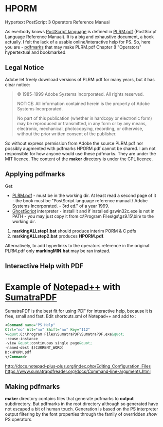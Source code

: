 # HPORM
Hypertext PostScript 3 Operators Reference Manual

As everbody knows [PostScript language](https://en.wikipedia.org/wiki/PostScript) is defined in
[PLRM.pdf](https://www.adobe.com/content/dam/acom/en/devnet/actionscript/articles/PLRM.pdf)
(PostScript Language Reference Manual). It is a big and exhaustive document, a book actually. 
I felt the lack of a usable online/interactive help for PS. So, here you are - 
[pdfmarks](https://www.adobe.com/content/dam/acom/en/devnet/acrobat/pdfs/pdfmark_reference.pdf) 
that may make PLRM.pdf Chapter 8 "Operators" hypertextual and bookmarked.

## Legal Notice
Adobe let freely download versions of PLRM.pdf for many years, but it has clear notice:
> © 1985–1999 Adobe Systems Incorporated. All rights reserved.
> 
> NOTICE: All information contained herein is the property of Adobe Systems Incorporated.
> 
> No part of this publication (whether in hardcopy or electronic form) may be reproduced
> or transmitted, in any form or by any means, electronic, mechanical, photocopying,
> recording, or otherwise, without the prior written consent of the publisher.
> 

So without express permission from Adobe the source PLRM.pdf nor possibly augmented with pdfmarks HPORM.pdf cannot be shared.
I am not responsible for how anyone would use these pdfmarks.
They are under the MIT licence. The content of the **maker** directory is under the GPL licence.

## Applying pdfmarks
Get:
* [PLRM.pdf](https://www.adobe.com/content/dam/acom/en/devnet/actionscript/articles/PLRM.pdf) -
  must be in the working dir. At least read a second page of it - the book must be 
  "PostScript language reference manual / Adobe Systems Incorporated. - 3rd ed." of a year 1999.
* [GhostScript](https://www.ghostscript.com/) interpreter -
  install it and if installed gswin32c.exe is not in PATH - 
  you may just copy it from c:\Program Files\gs\gs9.15\bin\ to the working dir.

1. **markingALLstep1.bat** should produce interim PORM & C pdfs
2. **markingALLstep2.bat** produces **HPORM.pdf**.

Alternatively, to add hyperlinks to the operators reference in the original PLRM.pdf only **markingMIN.bat** may be ran instead.

## Interactive Help with PDF
# Example of [Notepad++](https://notepad-plus-plus.org/) with [SumatraPDF](https://www.sumatrapdfreader.org/)
SumatraPDF is the best fit for using PDF for interactive help, because it is free, small and fast.
Edit shortcuts.xml of Notepad++ and add to <UserDefinedCommands>:
```xml
<Command name="PS Help" 
Ctrl="no" Alt="no" Shift="no" Key="112"
>&quot;C:\Program Files\SumatraPDF\SumatraPDF.exe&quot; 
-reuse-instance 
-view &quot;continuous single page&quot; 
-named-dest $(CURRENT_WORD) 
D:\HPORM.pdf
</Command>
```

http://docs.notepad-plus-plus.org/index.php/Editing_Configuration_Files
https://www.sumatrapdfreader.org/docs/Command-line-arguments.html

## Making pdfmarks
**maker** directory contains files that generate pdfmarks to **output** subdirectory. 
But pdfmarks in the root directory although so generated have not escaped a bit of human touch.
Generation is based on the PS interpreter output filtering by the font properties through the family of overridden *show* PS operators.
